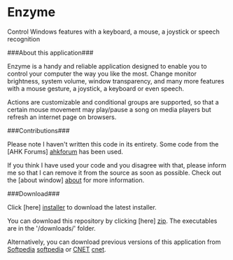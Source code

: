 Enzyme
======

Control Windows features with a keyboard, a mouse, a joystick or speech recognition

###About this application###

Enzyme is a handy and reliable application designed to enable you to control your computer the way you like the most. Change monitor brightness, system volume, window transparency, and many more features with a mouse gesture, a joystick, a keyboard or even speech. 

Actions are customizable and conditional groups are supported, so that a certain mouse movement may play/pause a song on media players but refresh an internet page on browsers.

###Contributions###

Please note I haven't written this code in its entirety. Some code from the [AHK Forums] [ahkforum] has been used.

If you think I have used your code and you disagree with that, please inform me so that I can remove it from the source as soon as possible. Check out the [about window] [about] for more information.

###Download###

Click [here] [installer] to download the latest installer. 

You can download this repository by clicking [here] [zip]. The executables are in the '/downloads/' folder.

Alternatively, you can download previous versions of this application from [Softpedia] [softpedia] or [CNET] [cnet].

[ahkforum]: http://www.autohotkey.com/board/
[about]: https://github.com/denisidoro/enzyme/blob/master/common/About.ahk
[softpedia]: http://www.softpedia.com/get/System/OS-Enhancements/Enzyme.shtml
[cnet]: http://download.cnet.com/Enzyme/3000-2084_4-75629573.html
[zip]: https://github.com/denisidoro/enzyme/archive/master.zip
[installer]: https://github.com/denisidoro/enzyme/blob/master/downloads/EnzymeInstaller.exe?raw=true